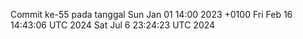 Commit ke-55 pada tanggal Sun Jan 01 14:00 2023 +0100
Fri Feb 16 14:43:06 UTC 2024
Sat Jul  6 23:24:23 UTC 2024
